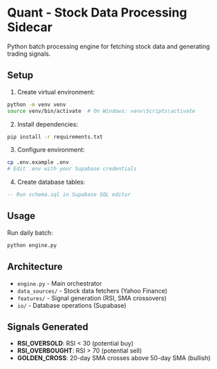 # Quant - Stock Data Processing Sidecar

Python batch processing engine for fetching stock data and generating trading signals.

## Setup

1. Create virtual environment:
```bash
python -m venv venv
source venv/bin/activate  # On Windows: venv\Scripts\activate
```

2. Install dependencies:
```bash
pip install -r requirements.txt
```

3. Configure environment:
```bash
cp .env.example .env
# Edit .env with your Supabase credentials
```

4. Create database tables:
```sql
-- Run schema.sql in Supabase SQL editor
```

## Usage

Run daily batch:
```bash
python engine.py
```

## Architecture

- `engine.py` - Main orchestrator
- `data_sources/` - Stock data fetchers (Yahoo Finance)
- `features/` - Signal generation (RSI, SMA crossovers)
- `io/` - Database operations (Supabase)

## Signals Generated

- **RSI_OVERSOLD**: RSI < 30 (potential buy)
- **RSI_OVERBOUGHT**: RSI > 70 (potential sell)
- **GOLDEN_CROSS**: 20-day SMA crosses above 50-day SMA (bullish)